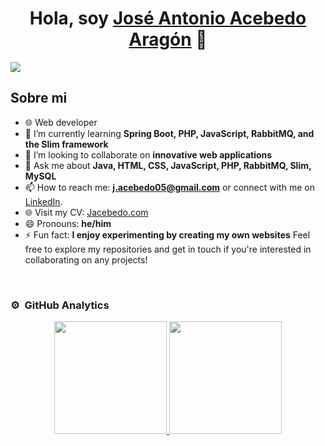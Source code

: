<div align="center">
<h1 align="center">Hola, soy <a href="https://aristi.dev">José Antonio Acebedo Aragón</a> 👋</h1>
</div>

<!--
**JoseAntonioAcebedoAragon/JoseAntonioAcebedoAragon** is a ✨ _special_ ✨ repository because its `README.md` (this file) appears on your GitHub profile.
-->

<img src="https://i.ibb.co/H7WBbN9/Sin-t-tulo.png">

## Sobre mi

- 🌐 Web developer
- 🌱 I’m currently learning **Spring Boot, PHP, JavaScript, RabbitMQ, and the Slim framework**
- 👯 I’m looking to collaborate on **innovative web applications**
- 💬 Ask me about **Java, HTML, CSS, JavaScript, PHP, RabbitMQ, Slim, MySQL**
- 📫 How to reach me: **j.acebedo05@gmail.com** or connect with me on [LinkedIn](https://es.linkedin.com/in/jos%C3%A9-antonio-acebedo-arag%C3%B3n-5a164523a).
- 🌐 Visit my CV: [Jacebedo.com](https://joseantonioacebedoaragon.github.io/Curriculum/)
- 😄 Pronouns: **he/him**
- ⚡ Fun fact: **I enjoy experimenting by creating my own websites**
Feel free to explore my repositories and get in touch if you're interested in collaborating on any projects!
<br>

### ⚙️ &nbsp;GitHub Analytics

<p align="center">
  <a href="https://github.com/JoseAntonioAcebedoAragon">
    <img height="180em" src="https://github-readme-stats-eight-theta.vercel.app/api?username=JoseAntonioAcebedoAragon&show_icons=true&theme=algolia&include_all_commits=true&count_private=true"/>
    <img height="180em" src="https://github-readme-stats-eight-theta.vercel.app/api/top-langs/?username=JoseAntonioAcebedoAragon&layout=compact&langs_count=8&theme=algolia"/>
  </a>
</p>
